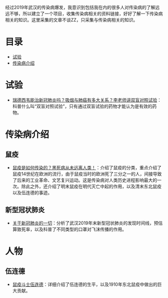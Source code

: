 经过2019年武汉的传染病爆发，我意识到包括我在内的很多人对传染病的了解远远不够，所以建立了一个项目，收集传染病相关的资料链接，好好了解一下传染病相关的知识。这里采集的文章不谈ZZ，只采集与传染病相关的知识。

# 目录
* [试验](#试验)
* [传染病介绍](#传染病介绍)

# 试验
* [瑞德西韦能治新冠肺炎吗？吸烟与肺癌有多大关系？李老师讲双盲对照试验](https://www.bilibili.com/video/av88409662?from=search&seid=5774449602602366489)：科普什么叫“双盲对照试验”，只有通过双盲试验的药物才能认为是有效的药物。

# 传染病介绍
## 鼠疫
* [鼠疫是如何传染的？黑死病从未远离人类！](https://www.bilibili.com/video/av79186320?from=search&seid=13904704260352238691)：介绍了鼠疫的分类，重点介绍了鼠疫14世纪在欧洲的流行，由于鼠疫当时的欧洲死了三分之一的人，间接导致了后来的工业革命、文艺复兴运动。这是传染病对人类历史进程影响最大的一次。除此之外，还介绍了明末鼠疫在明代灭亡中起的作用，以及清末东北鼠疫以及伍连德的事迹。

## 新型冠状肺炎
* [关于新冠肺炎的一切](https://www.bilibili.com/video/av86216616?from=search&seid=15882948692139433842)：分析了武汉2019年末新型冠状肺炎的发现时间线，预估算致死率，以及科普了不同类型的口罩对飞沫传播的作用。

# 人物
## 伍连德

* [鼠疫斗士伍连德](https://www.bilibili.com/video/av76548090?from=search&seid=9067022706537463146)：详细介绍了伍连德的生平，以及1910年东北鼠疫中做出的巨大贡献。


